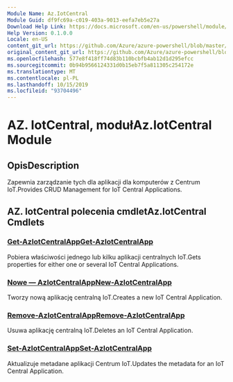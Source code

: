 ```yaml
---
Module Name: Az.IotCentral
Module Guid: df9fc69a-c019-403a-9013-eefa7eb5e27a
Download Help Link: https://docs.microsoft.com/en-us/powershell/module/az.iotcentral
Help Version: 0.1.0.0
Locale: en-US
content_git_url: https://github.com/Azure/azure-powershell/blob/master/src/IotCentral/IotCentral/help/Az.IotCentral.md
original_content_git_url: https://github.com/Azure/azure-powershell/blob/master/src/IotCentral/IotCentral/help/Az.IotCentral.md
ms.openlocfilehash: 577e8f418ff74d83b110bcbfb4ab12d1d295efcc
ms.sourcegitcommit: 0b94b9566124331d0b15eb7f5a811305c254172e
ms.translationtype: MT
ms.contentlocale: pl-PL
ms.lasthandoff: 10/15/2019
ms.locfileid: "93704496"
---
```

# <span data-ttu-id="71e6a-101">AZ. IotCentral, moduł</span><span class="sxs-lookup"><span data-stu-id="71e6a-101">Az.IotCentral Module</span></span>
## <span data-ttu-id="71e6a-102">Opis</span><span class="sxs-lookup"><span data-stu-id="71e6a-102">Description</span></span>
<span data-ttu-id="71e6a-103">Zapewnia zarządzanie tych dla aplikacji dla komputerów z Centrum IoT.</span><span class="sxs-lookup"><span data-stu-id="71e6a-103">Provides CRUD Management for IoT Central Applications.</span></span>

## <span data-ttu-id="71e6a-104">AZ. IotCentral polecenia cmdlet</span><span class="sxs-lookup"><span data-stu-id="71e6a-104">Az.IotCentral Cmdlets</span></span>
### [<span data-ttu-id="71e6a-105">Get-AzIotCentralApp</span><span class="sxs-lookup"><span data-stu-id="71e6a-105">Get-AzIotCentralApp</span></span>](Get-AzIotCentralApp.md)
<span data-ttu-id="71e6a-106">Pobiera właściwości jednego lub kilku aplikacji centralnych IoT.</span><span class="sxs-lookup"><span data-stu-id="71e6a-106">Gets properties for either one or several IoT Central Applications.</span></span>

### [<span data-ttu-id="71e6a-107">Nowe — AzIotCentralApp</span><span class="sxs-lookup"><span data-stu-id="71e6a-107">New-AzIotCentralApp</span></span>](New-AzIotCentralApp.md)
<span data-ttu-id="71e6a-108">Tworzy nową aplikację centralną IoT.</span><span class="sxs-lookup"><span data-stu-id="71e6a-108">Creates a new IoT Central Application.</span></span>

### [<span data-ttu-id="71e6a-109">Remove-AzIotCentralApp</span><span class="sxs-lookup"><span data-stu-id="71e6a-109">Remove-AzIotCentralApp</span></span>](Remove-AzIotCentralApp.md)
<span data-ttu-id="71e6a-110">Usuwa aplikację centralną IoT.</span><span class="sxs-lookup"><span data-stu-id="71e6a-110">Deletes an IoT Central Application.</span></span>

### [<span data-ttu-id="71e6a-111">Set-AzIotCentralApp</span><span class="sxs-lookup"><span data-stu-id="71e6a-111">Set-AzIotCentralApp</span></span>](Set-AzIotCentralApp.md)
<span data-ttu-id="71e6a-112">Aktualizuje metadane aplikacji Centrum IoT.</span><span class="sxs-lookup"><span data-stu-id="71e6a-112">Updates the metadata for an IoT Central Application.</span></span>


